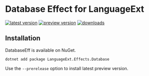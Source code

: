 # Database Effect for LanguageExt

[![latest version](https://img.shields.io/nuget/v/LanguageExt.Effects.Database)](https://www.nuget.org/packages/LanguageExt.Effects.Database) [![preview version](https://img.shields.io/nuget/vpre/LanguageExt.Effects.Database)](https://www.nuget.org/packages/LanguageExt.Effects.Database/absoluteLatest) [![downloads](https://img.shields.io/nuget/dt/LanguageExt.Effects.Database)](https://www.nuget.org/packages/LanguageExt.Effects.Database)

## Installation
DatabaseEff is available on NuGet.  

```
dotnet add package LanguageExt.Effects.Database
```
Use the `--prerelease` option to install latest preview version.